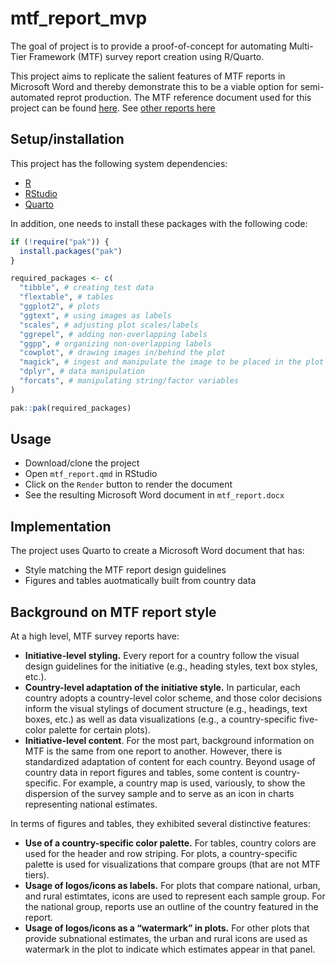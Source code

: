 
<!-- README.md is generated from README.Rmd. Please edit that file -->

# mtf_report_mvp

<!-- badges: start -->
<!-- badges: end -->

The goal of project is to provide a proof-of-concept for automating
Multi-Tier Framework (MTF) survey report creation using R/Quarto.

This project aims to replicate the salient features of MTF reports in
Microsoft Word and thereby demonstrate this to be a viable option for
semi-automated reprot production. The MTF reference document used for
this project can be found
[here](https://openknowledge.worldbank.org/entities/publication/8a84e19f-ae3c-5b4f-8431-f9c0ad028eb3).
See [other reports
here](https://www.worldbank.org/en/results/2020/11/10/measuring-energy-access-in-multidimensional-way-through-household-surveys-multi-tier-energy-access-tracking-framework-global-surveys)

## Setup/installation

This project has the following system dependencies:

- [R](https://cran.rstudio.com/)
- [RStudio](https://posit.co/download/rstudio-desktop/)
- [Quarto](https://quarto.org/docs/get-started/)

In addition, one needs to install these packages with the following
code:

``` r
if (!require("pak")) {
  install.packages("pak")
}

required_packages <- c(
  "tibble", # creating test data
  "flextable", # tables
  "ggplot2", # plots
  "ggtext", # using images as labels
  "scales", # adjusting plot scales/labels
  "ggrepel", # adding non-overlapping labels
  "ggpp", # organizing non-overlapping labels
  "cowplot", # drawing images in/behind the plot
  "magick", # ingest and manipulate the image to be placed in the plot
  "dplyr", # data manipulation
  "forcats", # manipulating string/factor variables
)

pak::pak(required_packages)
```

## Usage

- Download/clone the project
- Open `mtf_report.qmd` in RStudio
- Click on the `Render` button to render the document
- See the resulting Microsoft Word document in `mtf_report.docx`

## Implementation

The project uses Quarto to create a Microsoft Word document that has:

- Style matching the MTF report design guidelines
- Figures and tables auotmatically built from country data

## Background on MTF report style

At a high level, MTF survey reports have:

- **Initiative-level styling.** Every report for a country follow the
  visual design guidelines for the initiative (e.g., heading styles,
  text box styles, etc.).
- **Country-level adaptation of the initiative style.** In particular,
  each country adopts a country-level color scheme, and those color
  decisions inform the visual stylings of document structure (e.g.,
  headings, text boxes, etc.) as well as data visualizations (e.g., a
  country-specific five-color palette for certain plots).
- **Initiative-level content**. For the most part, background
  information on MTF is the same from one report to another. However,
  there is standardized adaptation of content for each country. Beyond
  usage of country data in report figures and tables, some content is
  country-specific. For example, a country map is used, variously, to
  show the dispersion of the survey sample and to serve as an icon in
  charts representing national estimates.

In terms of figures and tables, they exhibited several distinctive
features:

- **Use of a country-specific color palette.** For tables, country
  colors are used for the header and row striping. For plots, a
  country-specific palette is used for visualizations that compare
  groups (that are not MTF tiers).
- **Usage of logos/icons as labels.** For plots that compare national,
  urban, and rural estimtates, icons are used to represent each sample
  group. For the national group, reports use an outline of the country
  featured in the report.
- **Usage of logos/icons as a “watermark” in plots.** For other plots
  that provide subnational estimates, the urban and rural icons are used
  as watermark in the plot to indicate which estimates appear in that
  panel.
